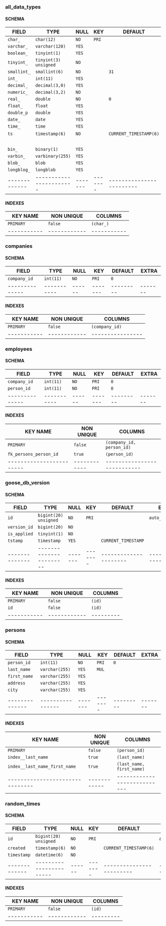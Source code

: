 ### all_data_types
#### SCHEMA
|    FIELD    |         TYPE          | NULL  |  KEY  |        DEFAULT         |             EXTRA              |
|-------------|-----------------------|-------|-------|------------------------|--------------------------------|
| `char_`     | `char(12)`            | `NO`  | `PRI` |                        |                                |
| `varchar_`  | `varchar(120)`        | `YES` |       |                        |                                |
| `boolean_`  | `tinyint(1)`          | `YES` |       |                        |                                |
| `tinyint_`  | `tinyint(3) unsigned` | `NO`  |       |                        |                                |
| `smallint_` | `smallint(6)`         | `NO`  |       | `31`                   |                                |
| `int_`      | `int(11)`             | `YES` |       |                        |                                |
| `decimal_`  | `decimal(3,0)`        | `YES` |       |                        |                                |
| `numeric_`  | `decimal(3,2)`        | `NO`  |       |                        |                                |
| `real_`     | `double`              | `NO`  |       | `0`                    |                                |
| `float_`    | `float`               | `YES` |       |                        |                                |
| `double_p`  | `double`              | `YES` |       |                        |                                |
| `date_`     | `date`                | `YES` |       |                        |                                |
| `time_`     | `time`                | `YES` |       |                        |                                |
| `ts`        | `timestamp(6)`        | `NO`  |       | `CURRENT_TIMESTAMP(6)` | `on update                     |
|             |                       |       |       |                        | CURRENT_TIMESTAMP(6)`          |
| `bin_`      | `binary(1)`           | `YES` |       |                        |                                |
| `varbin_`   | `varbinary(255)`      | `YES` |       |                        |                                |
| `blob_`     | `blob`                | `YES` |       |                        |                                |
| `longblog_` | `longblob`            | `YES` |       |                        |                                |
|-------------|-----------------------|-------|-------|------------------------|--------------------------------|
#### INDEXES
| KEY NAME  | NON UNIQUE |  COLUMNS  |
|-----------|------------|-----------|
| `PRIMARY` | `false`    | `(char_)` |
|-----------|------------|-----------|

### companies
#### SCHEMA
|    FIELD     |   TYPE    | NULL |  KEY  | DEFAULT | EXTRA |
|--------------|-----------|------|-------|---------|-------|
| `company_id` | `int(11)` | `NO` | `PRI` | `0`     |       |
|--------------|-----------|------|-------|---------|-------|
#### INDEXES
| KEY NAME  | NON UNIQUE |    COLUMNS     |
|-----------|------------|----------------|
| `PRIMARY` | `false`    | `(company_id)` |
|-----------|------------|----------------|

### employees
#### SCHEMA
|    FIELD     |   TYPE    | NULL |  KEY  | DEFAULT | EXTRA |
|--------------|-----------|------|-------|---------|-------|
| `company_id` | `int(11)` | `NO` | `PRI` | `0`     |       |
| `person_id`  | `int(11)` | `NO` | `PRI` | `0`     |       |
|--------------|-----------|------|-------|---------|-------|
#### INDEXES
|        KEY NAME        | NON UNIQUE |          COLUMNS          |
|------------------------|------------|---------------------------|
| `PRIMARY`              | `false`    | `(company_id, person_id)` |
| `fk_persons_person_id` | `true`     | `(person_id)`             |
|------------------------|------------|---------------------------|

### goose_db_version
#### SCHEMA
|    FIELD     |         TYPE          | NULL  |  KEY  |       DEFAULT       |      EXTRA       |
|--------------|-----------------------|-------|-------|---------------------|------------------|
| `id`         | `bigint(20) unsigned` | `NO`  | `PRI` |                     | `auto_increment` |
| `version_id` | `bigint(20)`          | `NO`  |       |                     |                  |
| `is_applied` | `tinyint(1)`          | `NO`  |       |                     |                  |
| `tstamp`     | `timestamp`           | `YES` |       | `CURRENT_TIMESTAMP` |                  |
|--------------|-----------------------|-------|-------|---------------------|------------------|
#### INDEXES
| KEY NAME  | NON UNIQUE | COLUMNS |
|-----------|------------|---------|
| `PRIMARY` | `false`    | `(id)`  |
| `id`      | `false`    | `(id)`  |
|-----------|------------|---------|

### persons
#### SCHEMA
|    FIELD     |      TYPE      | NULL  |  KEY  | DEFAULT | EXTRA |
|--------------|----------------|-------|-------|---------|-------|
| `person_id`  | `int(11)`      | `NO`  | `PRI` | `0`     |       |
| `last_name`  | `varchar(255)` | `YES` | `MUL` |         |       |
| `first_name` | `varchar(255)` | `YES` |       |         |       |
| `address`    | `varchar(255)` | `YES` |       |         |       |
| `city`       | `varchar(255)` | `YES` |       |         |       |
|--------------|----------------|-------|-------|---------|-------|
#### INDEXES
|           KEY NAME            | NON UNIQUE |          COLUMNS          |
|-------------------------------|------------|---------------------------|
| `PRIMARY`                     | `false`    | `(person_id)`             |
| `index__last_name`            | `true`     | `(last_name)`             |
| `index__last_name_first_name` | `true`     | `(last_name, first_name)` |
|-------------------------------|------------|---------------------------|

### random_times
#### SCHEMA
|    FIELD    |         TYPE          | NULL |  KEY  |        DEFAULT         |      EXTRA       |
|-------------|-----------------------|------|-------|------------------------|------------------|
| `id`        | `bigint(20) unsigned` | `NO` | `PRI` |                        | `auto_increment` |
| `created`   | `timestamp(6)`        | `NO` |       | `CURRENT_TIMESTAMP(6)` |                  |
| `timestamp` | `datetime(6)`         | `NO` |       |                        |                  |
|-------------|-----------------------|------|-------|------------------------|------------------|
#### INDEXES
| KEY NAME  | NON UNIQUE | COLUMNS |
|-----------|------------|---------|
| `PRIMARY` | `false`    | `(id)`  |
|-----------|------------|---------|